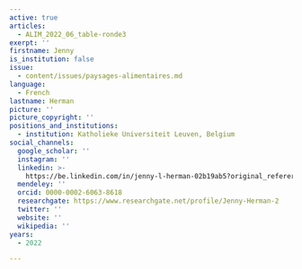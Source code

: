 ```yaml
---
active: true
articles:
  - ALIM_2022_06_table-ronde3
exerpt: ''
firstname: Jenny
is_institution: false
issue:
  - content/issues/paysages-alimentaires.md
language:
  - French
lastname: Herman
picture: ''
picture_copyright: ''
positions_and_institutions:
  - institution: Katholieke Universiteit Leuven, Belgium
social_channels:
  google_scholar: ''
  instagram: ''
  linkedin: >-
    https://be.linkedin.com/in/jenny-l-herman-02b19ab5?original_referer=https%3A%2F%2Fwww.google.com%2F
  mendeley: ''
  orcid: 0000-0002-6063-8618
  researchgate: https://www.researchgate.net/profile/Jenny-Herman-2
  twitter: ''
  website: ''
  wikipedia: ''
years:
  - 2022

---
```

